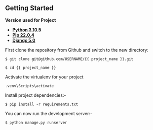 ## Getting Started 

__Version used for Project__
- __[Python 3.10.5](https://www.python.org/downloads/release/python-3105/)__
- __[Pip 22.0.4](https://pypi.org/project/pip/)__
- __[Django 5.0](https://docs.djangoproject.com/en/5.0/)__

First clone the repository from Github and switch to the new directory:

```$ git clone git@github.com/USERNAME/{{ project_name }}.git```

```$ cd {{ project_name }}```

Activate the virtualenv for your project

```.venv\Scripts\activate```

Install project dependencies:-

```$ pip install -r requirements.txt```

You can now run the development server:-

```$ python manage.py runserver ```
